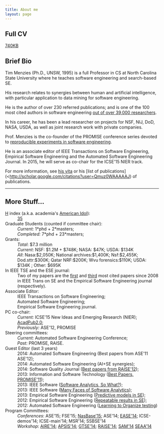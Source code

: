 ```yaml
---
title: About me
layout: page
---
```




## Full CV

[740KB](http://goo.gl/8eNhY)

## Brief Bio

Tim Menzies (Ph.D., UNSW, 1995) is a full Professor in CS
at North Carolina State University where he teaches
software engineering and search-based SE. 

His
research relates to synergies between human and
artificial intelligence, with particular application
to data mining for software engineering.

He is the author of over 230 referred publications;
and is one of the 100 most cited authors in software
engineering [out of over 39,000 researchers](http://goo.gl/wqpQl). 

In his
career, he has been a lead researcher on projects
for NSF, NIJ, DoD, NASA, USDA, as well as joint
research work with private companies.

Prof. Menzies is the co-founder of the PROMISE
conference series devoted to
[reproducible
experiments in software engineering](https://code.google.com/p/promisedata/).

He is an
associate editor of IEEE Transactions on Software
Engineering, Empirical Software Engineering and the
Automated Software Engineering Journal. In 2015, he
will serve as co-chair for the ICSE'15 NIER
track. 

For more information,
see [his vita](http://goo.gl/8eNhY) or
his [list of publications](<http://scholar.google.com/citations?user=Qmuz0WAAAAAJ)
of publications.

<hr>
<h2 id="about-me">More Stuff...</h2>
<dl>
<dt class=red><a href="http://en.wikipedia.org/wiki/H-index#Definition_and_purpose">H</a> index (a.k.a. academia's <a href="http://goo.gl/q4NZuu">American Idol</a>):</dt>
<dd><a href="http://goo.gl/Pq0knm">35</a> </dd>
<dt class=red>Graduate Students (counted if committee chair):</dt>
<dd><em>Current:</em> 1*phd + 2*masters;<br />
<em>Completed:</em> 7*phd + 23*masters;</dd>
<dt class=red>Grants:</dt>
<dd><em>Total</em>: $7.3 million<br />
<em>Current</em>: NSF: $1.2M + $748K; NASA: $47K; USDA:  $134K  <br />
<em>All</em>: Nasa:$2,050K; National archives:$1,400K;
                    Nsf:$2,455K; Dod.sttr:$300K;
                    Qatar NRF:$200K; Wvu
                    forensics:$110K; USDA: $134K ;
                    Other: $695K    </dd>
<dt class=red>In IEEE TSE and the ESE journal:</dt>
<dd>Two of my papers are
the <a href="http://goo.gl/gOgUB">first</a> and
<a href="http://goo.gl/Gv6N6l">third</a> most cited
papers  since 2008 in IEEE Trans on SE and the Empirical Software Engineering journal (respectively).</dd>
<dt class=red>Associate Editor:</dt>
<dd>IEEE Transactions on Software Engineering;<br />
Automated Software Engineering; <br />
Empirical Software Engineering journal.</dd>
<dt class=red>PC co-chair:</dt>
<dd><em>Current:</em> ICSE'15 New Ideas and Emerging Research (NIER);
<a href="http://promisedata.org/pub/2014/">AcadPub2.0</a>;<br />
<em>Previously:</em> ASE'12, PROMISE</dd>
<dt class=red>Steering committees:</dt>
<dd><em>Current:</em> Automated Software Engineering Conference;<br />
<em>Past:</em> PROMISE, RAISE.</dd>
<dt class=red>Guest Editor (last 3 years)</dt>
<dd>2014: Automated Software Engineering (Best papers from ASE'11 ASE'12);  <br />
2014: Automated Software Engineering (AI+SE synergies); <br />
2014: Software Quality Journal (<a href="http://link.springer.com/article/10.1007/s11219-014-9228-4">Best papers from RAISE'12</a>); <br />
2013: Information and Software Technology (<a href="http://www.sciencedirect.com/science/journal/09505849/55/8">Best Papers, PROMISE'11</a>);<br />
2013: IEEE Software (<a href="http://www.computer.org/csdl/mags/so/2013/04/mso2013040031.html">Software Analytics, So What?</a>); <br />
2013: IEEE Software (<a href="http://www.computer.org/csdl/mags/so/2013/05/mso2013050028.pdf">Many Faces of Software Analytics</a>); <br />
2013: Empirical Software Engineering (<a href="http://goo.gl/v6JDPG">Predictive models in SE</a>);<br />
2012: Empirical Software Engineering (<a href="http://goo.gl/dk50Ru">Repeatable results in SE</a>); <br />
2012: Automated Software Engineering (<a href="http://goo.gl/VNXVeO">Learning  to Organize testing</a>) </dd>
<dt class=red>Program Committees:</dt>
<dd><em>Conferences</em>: 
ASE'15;
FSE'15; 
<a href="http://nasbase.org/index.php">NasBase'15</a>;
ASE'14; 
<a href="http://ease2014.org">EASE'14</a>;
ICSE-demos'14; 
ICSE-main'14;
MSR'14;
SSBSE'14  <br />
<em>Workshop</em>:
<a href="http://re.cs.depaul.edu/ai4re">AIRE'14</a>;
<a href="http://sites.google.com/site/apsis2014">APSIS'14</a>;
<a href="http://semat.org/?page_id=632">GTSE'14</a>;
<a href="http://promisedata.org/raise/2014">RAISE'14</a>;
<a href="http://www.sei.cmu.edu/community/sam2014/">SAM'14</a>
<a href="http://euromicro.org/seaa">SEAA'14</a></dd>
</dl>

